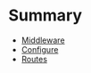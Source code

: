 # Summary

* [Middleware](README.md#middleware)
* [Configure](README.md#configure)
* [Routes](README.md#routes)
